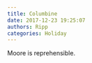 ```yaml
---
title: Columbine
date: 2017-12-23 19:25:07
authors: Ripp
categories: Holiday
---
```


 Moore is reprehensible.
